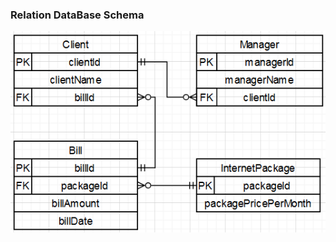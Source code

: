 ### Relation DataBase Schema
![](https://github.com/OP-NC-EduCentre/yanovskyy/blob/tasks-of-laboratory-work-2/1.2-RelationDBSchema/YANOVSKIY_REL_.png)

